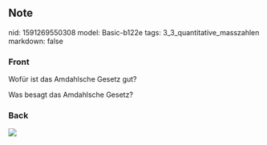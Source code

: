 ## Note
nid: 1591269550308
model: Basic-b122e
tags: 3_3_quantitative_masszahlen
markdown: false

### Front
Wofür ist das Amdahlsche Gesetz gut?
<div>
  Was besagt das Amdahlsche Gesetz?
</div>

### Back
<img src="paste-6d54b9ec05ca8d4fa266234aecec07dca356f2f9.jpg">
